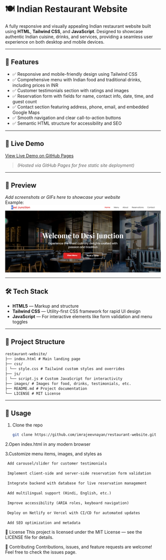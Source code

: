 # 🍽️ Indian Restaurant Website

A fully responsive and visually appealing Indian restaurant website built using **HTML**, **Tailwind CSS**, and **JavaScript**. Designed to showcase authentic Indian cuisine, drinks, and services, providing a seamless user experience on both desktop and mobile devices.

---

## 🌟 Features

- ✅ Responsive and mobile-friendly design using Tailwind CSS  
- ✅ Comprehensive menu with Indian food and traditional drinks, including prices in INR  
- ✅ Customer testimonials section with ratings and images  
- ✅ Reservation form with fields for name, contact info, date, time, and guest count  
- ✅ Contact section featuring address, phone, email, and embedded Google Maps  
- ✅ Smooth navigation and clear call-to-action buttons  
- ✅ Semantic HTML structure for accessibility and SEO  

---

## 🚀 Live Demo

[View Live Demo on GitHub Pages](https://imrajeevnayan.github.io/restaurant-website/)  
> *(Hosted via GitHub Pages for free static site deployment)*

---

## 📸 Preview

*Add screenshots or GIFs here to showcase your website*  
Example:  
![Homepage Preview](./images/homepage-screenshot.png)

---

## 🛠️ Tech Stack

- **HTML5** — Markup and structure  
- **Tailwind CSS** — Utility-first CSS framework for rapid UI design  
- **JavaScript** — For interactive elements like form validation and menu toggles  

---

## 📂 Project Structure
```
restaurant-website/
├── index.html # Main landing page
├── css/
│ └── style.css # Tailwind custom styles and overrides
├── js/
│ └── script.js # Custom JavaScript for interactivity
├── images/ # Images for food, drinks, testimonials, etc.
├── README.md # Project documentation
└── LICENSE # MIT License
```

---

## 📝 Usage

1. Clone the repo  
   ```bash
   git clone https://github.com/imrajeevnayan/restaurant-website.git

2.Open index.html in any modern browser

3.Customize menu items, images, and styles as 

```💡 Future Enhancements (To-Do)
 Add carousel/slider for customer testimonials

 Implement client-side and server-side reservation form validation

 Integrate backend with database for live reservation management

 Add multilingual support (Hindi, English, etc.)

 Improve accessibility (ARIA roles, keyboard navigation)

 Deploy on Netlify or Vercel with CI/CD for automated updates

 Add SEO optimization and metadata
```
 📄 License
This project is licensed under the MIT License — see the LICENSE file for details.

🤝 Contributing
Contributions, issues, and feature requests are welcome! Feel free to check the issues page.

